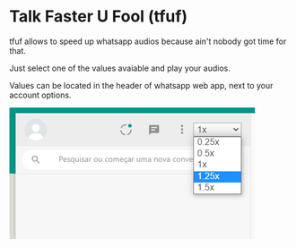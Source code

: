 # Talk Faster U Fool (tfuf)

tfuf allows to speed up whatsapp audios because ain't nobody got time for that.

Just select one of the values avaiable and play your audios.

Values can be located in the header of whatsapp web app, next to your account options.

![where](https://github.com/felipecaon/tfuf/blob/main/images/where.png)

